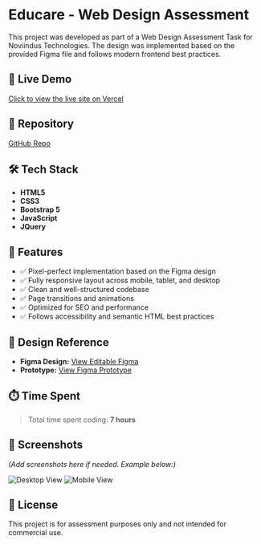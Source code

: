 # Educare - Web Design Assessment

This project was developed as part of a Web Design Assessment Task for Noviindus Technologies. The design was implemented based on the provided Figma file and follows modern frontend best practices.

## 🔗 Live Demo

[Click to view the live site on Vercel](https://educare-test-be77kxdb2-jafars-projects-966143c6.vercel.app/)

## 📁 Repository

[GitHub Repo](https://github.com/jafuj856/educareTest)

## 🛠️ Tech Stack

- **HTML5**
- **CSS3**
- **Bootstrap 5**
- **JavaScript**
- **JQuery**

## 📱 Features

- ✅ Pixel-perfect implementation based on the Figma design
- ✅ Fully responsive layout across mobile, tablet, and desktop
- ✅ Clean and well-structured codebase
- ✅ Page transitions and animations
- ✅ Optimized for SEO and performance
- ✅ Follows accessibility and semantic HTML best practices

## 📐 Design Reference

- **Figma Design:** [View Editable Figma](https://www.figma.com/design/YrwHVO7NwnpX1yhmY7vuWI/HTML-Test?node-id=0-1&t=lQL0wTURCi5rwleO-1)
- **Prototype:** [View Figma Prototype](https://www.figma.com/proto/YrwHVO7NwnpX1yhmY7vuWI/HTML-Test?page-id=0%3A1&node-id=1-3523)

## ⏱️ Time Spent

> Total time spent coding: **7 hours**

## 📸 Screenshots

_(Add screenshots here if needed. Example below:)_

![Desktop View](./screenshots/desktop.png)
![Mobile View](./screenshots/mobile.png)

## 📄 License

This project is for assessment purposes only and not intended for commercial use.
